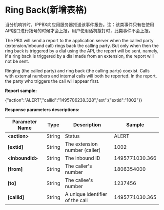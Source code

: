 # Ring Back\(新增表格\)

当分机响铃时，IPPBX向应用服务器推送该事件报告。注：该类事件只有在使用API接口进行拨号的时候才会上报，用户使用话机拨打时，此类事件不会上报。

The PBX will send a report to the application server when the called party \(extension/inbound call\) rings back the calling party. But only when then the ring back is triggered by a dial using the API, the report will be sent, namely, if a ring back is triggered by a dial made from an extension, the report will not be sent.

Ringing \(the called party\) and ring back \(the calling party\) coexist. Calls with external numbers and internal calls will both be reported. In the report, the party who triggers the call will appear first.

**Report sample:**

{"action":"ALERT","callid":"1495706238.328","ext":{"extid":"1002"}}

**Response parameters descriptions:**

| **Parameter Name** | **Type** | **Description** | **Sample** |
| --- | --- | --- | --- |
| **&lt;action&gt;** | String | Status | ALERT |
| **\[extid\]** | String | The extension number \(caller\) | 1002 |
| **&lt;inboundid&gt;** | String | The inbound ID | 1495771030.366 |
| **\[from\]** | String | The caller's number | 1806354000 |
| **\[to\]** | String | The callee's number | 1237456 |
| **\[callid\]** | String | A unique identifier of the call | 1495771030.365 |



